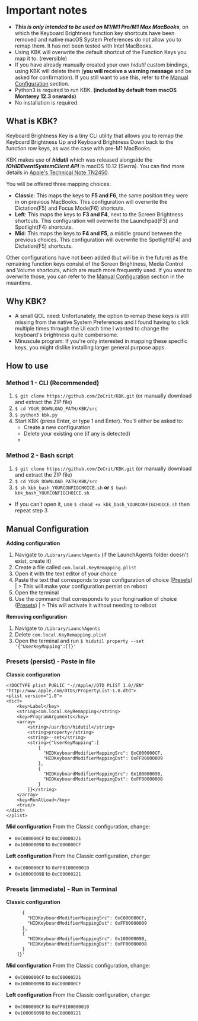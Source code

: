 # Important notes
- **_This is only intended to be used on M1/M1 Pro/M1 Max MacBooks_**, on which the Keyboard Brightness function key shortcuts have been removed and native macOS System Preferences do not allow you to remap them. It has not been tested with Intel MacBooks.
- Using KBK will overwrite the default shortcut of the Function Keys you map it to. (reversible)
- If you have already manually created your own _hidutil_ custom bindings, using KBK will delete them (**you will receive a warning message** and be asked for confirmation). If you still want to use this, refer to the [Manual Configuration](#manual-configuration) section.
- Python3 is required to run KBK. **(included by default from macOS Monterey 12.3 onwards)**
- No installation is required.

## What is KBK?
Keyboard Brightness Key is a tiny CLI utility that allows you to remap the Keyboard Brightness Up and Keyboard Brightness Down back to the function row keys, as was the case with pre-M1 MacBooks.

KBK makes use of **_hidutil_** which was released alongside the **_IOHIDEventSystemClient API_** in macOS 10.12 (Sierra). You can find more details in [Apple's Technical Note TN2450](https://developer.apple.com/library/archive/technotes/tn2450/_index.html#//apple_ref/doc/uid/DTS40017618-CH1-KEY_TABLE_USAGES).

You will be offered three mapping choices:
- **Classic**: This maps the keys to **F5 and F6**, the same position they were in on previous MacBooks. This configuration will overwrite the Dictation(F5) and Focus Mode(F6) shortcuts.
- **Left**: This maps the keys to **F3 and F4**, next to the Screen Brightness shortcuts. This configuration will overwrite the Launchpad(F3) and Spotlight(F4) shortcuts.
- **Mid**: This maps the keys to **F4 and F5**, a middle ground between the previous choices. This configuration will overwrite the Spotlight(F4) and Dictation(F5) shortcuts.

Other configurations have not been added (but will be in the future) as the remaining function keys consist of the Screen Brightness, Media Control and Volume shortcuts, which are much more frequently used. If you want to overwrite those, you can refer to the [Manual Configuration](#manual-configuration) section in the meantime.

## Why KBK?
- A small QOL need: Unfortunately, the option to remap these keys is still missing from the native System Preferences and I found having to click multiple times through the UI each time I wanted to change the keyboard's brightness quite cumbersome.
- Minuscule program: If you're only interested in mapping these specific keys, you might dislike installing larger general purpose apps.

## How to use
### Method 1 - CLI (Recommended)
1. `$ git clone https://github.com/ZoCrit/KBK.git` (or manually download and extract the ZIP file)
2. `$ cd YOUR_DOWNLOAD_PATH/KBK/src`
3. `$ python3 kbk.py`
4. Start KBK (press Enter, or type 1 and Enter). You'll either be asked to:
    - Create a new configuration
    - Delete your existing one (if any is detected)
    - 
### Method 2 - Bash script
1. `$ git clone https://github.com/ZoCrit/KBK.git` (or manually download and extract the ZIP file)
2. `$ cd YOUR_DOWNLOAD_PATH/KBK/src`
3. `$ sh kbk_bash_YOURCONFIGCHOICE.sh` **or** `$ bash kbk_bash_YOURCONFIGCHOICE.sh`
  - If you can't open it, use `$ chmod +x kbk_bash_YOURCONFIGCHOICE.sh` then repeat step 3
  

## Manual Configuration
**Adding configuration**
1. Navigate to `/Library/LaunchAgents` (if the LaunchAgents folder doesn't exist, create it)
2. Create a file called `com.local.KeyRemapping.plist`
  1. Open it with the text editor of your choice
  2. Paste the text that corresponds to your configuration of choice ([Presets](#presets-persist---paste-in-file)) | > This will make your configuration persist on reboot
3. Open the terminal
  1. Use the command that corresponds to your fongiruation of choice ([Presets](#presets-immediate---run-in-terminal)) | > This will activate it without needing to reboot

**Removing configuration**
1. Navigate to `/Library/LaunchAgents`
2. Delete `com.local.KeyRemapping.plist` 
3. Open the terminal and run `$ hidutil property --set '{"UserKeyMapping":[]}'`

### Presets (persist) - Paste in file
**Classic configuration** 
<?xml version="1.0" encoding="UTF-8"?>
    <!DOCTYPE plist PUBLIC "-//Apple//DTD PLIST 1.0//EN" "http://www.apple.com/DTDs/PropertyList-1.0.dtd">
    <plist version="1.0">
    <dict>
        <key>Label</key>
        <string>com.local.KeyRemapping</string>
        <key>ProgramArguments</key>
        <array>
            <string>/usr/bin/hidutil</string>
            <string>property</string>
            <string>--set</string>
            <string>{"UserKeyMapping":[
                {
                  "HIDKeyboardModifierMappingSrc": 0xC000000CF,
                  "HIDKeyboardModifierMappingDst": 0xFF00000009
                },
                {
                  "HIDKeyboardModifierMappingSrc": 0x10000009B,
                  "HIDKeyboardModifierMappingDst": 0xFF00000008
                }
            ]}</string>
        </array>
        <key>RunAtLoad</key>
        <true/>
    </dict>
    </plist>
**Mid configuration**
From the Classic configuration, change:
- `0xC000000CF` to `0xC00000221`
- `0x10000009B` to `0xC000000CF`

**Left configuration**
From the Classic configuration, change:
- `0xC000000CF` to `0xFF0100000010`
- `0x10000009B` to `0xC00000221`
    
### Presets (immediate) - Run in Terminal
**Classic configuration** 
```hidutil property --set '{"UserKeyMapping":[
      {
        "HIDKeyboardModifierMappingSrc": 0xC000000CF,
        "HIDKeyboardModifierMappingDst": 0xFF00000009
      },
      {
        "HIDKeyboardModifierMappingSrc": 0x10000009B,
        "HIDKeyboardModifierMappingDst": 0xFF00000008
      }
    ]}'
 ```
    
**Mid configuration**
From the Classic configuration, change:
- `0xC000000CF` to `0xC00000221`
- `0x10000009B` to `0xC000000CF`

**Left configuration**
From the Classic configuration, change:
- `0xC000000CF` to `0xFF0100000010`
- `0x10000009B` to `0xC00000221`

